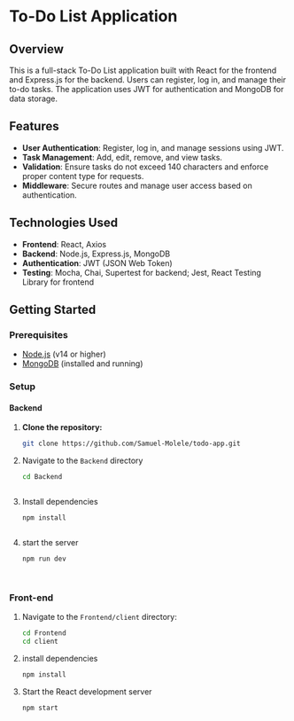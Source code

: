 # To-Do List Application

## Overview

This is a full-stack To-Do List application built with React for the frontend and Express.js for the backend. Users can register, log in, and manage their to-do tasks. The application uses JWT for authentication and MongoDB for data storage.

## Features

- **User Authentication**: Register, log in, and manage sessions using JWT.
- **Task Management**: Add, edit, remove, and view tasks.
- **Validation**: Ensure tasks do not exceed 140 characters and enforce proper content type for requests.
- **Middleware**: Secure routes and manage user access based on authentication.

## Technologies Used

- **Frontend**: React, Axios
- **Backend**: Node.js, Express.js, MongoDB
- **Authentication**: JWT (JSON Web Token)
- **Testing**: Mocha, Chai, Supertest for backend; Jest, React Testing Library for frontend

## Getting Started

### Prerequisites

- [Node.js](https://nodejs.org/) (v14 or higher)
- [MongoDB](https://www.mongodb.com/) (installed and running)

### Setup

#### Backend

1. **Clone the repository:**

   ```bash
   git clone https://github.com/Samuel-Molele/todo-app.git
   ```

2. Navigate to the `Backend` directory

   ```bash
   cd Backend

   

3. Install dependencies

   ```bash
   npm install

   

4. start the server
   ```bash
   npm run dev

  
### Front-end

1. Navigate to the `Frontend/client` directory:
   ```bash
   cd Frontend
   cd client
   ```
2. install dependencies

   ```bash
   npm install

   ```

3. Start the React development server
   ```bash
   npm start
   ``` 
